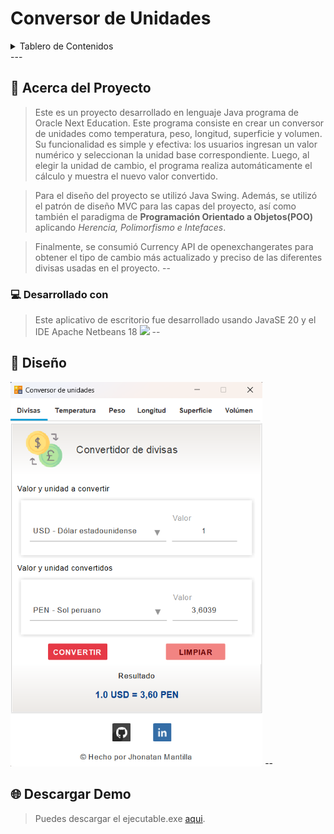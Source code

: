 # Conversor de Unidades

<!-- TABLA DE CONTENIDOS -->
<details>
  <summary>Tablero de Contenidos</summary>
  <ol>
    <li>
      <a href="#acerca-del-proyecto">Acerca del Proyecto</a>
      <ul>
        <li><a href="#desarrollado-con">Desarrollado con</a></li>
      </ul>
    </li>
    <li><a href="#diseño">Diseño</a></li>
    <li><a href="#descargar">Descargar Demo</a></li>
  </ol>
</details>
---

<!-- Acerca del proyecto -->
## 📘 Acerca del Proyecto
>Este es un proyecto desarrollado en lenguaje Java programa de Oracle Next Education. Este programa consiste en crear un conversor de unidades como temperatura, peso, longitud, superficie y volumen. Su funcionalidad es simple y efectiva: los usuarios ingresan un valor numérico y seleccionan la unidad base correspondiente. Luego, al elegir la unidad de cambio, el programa realiza automáticamente el cálculo y muestra el nuevo valor convertido.

>Para el diseño del proyecto se utilizó Java Swing. Además, se utilizó el patrón de diseño MVC para las capas del proyecto, así como también el paradigma de **Programación Orientado a Objetos(POO)** aplicando _Herencia, Polimorfismo e Intefaces_. 

>Finalmente, se consumió Currency API de openexchangerates para obtener el tipo de cambio más actualizado y preciso de las diferentes divisas usadas en el proyecto.
--

<!-- Desarrollado con -->
### 💻 Desarrollado con
>Este aplicativo de escritorio fue desarrollado usando JavaSE 20 y el IDE Apache Netbeans 18
<img src="https://skillicons.dev/icons?i=java,netbeans"></img>
--

## 🧿 Diseño
<img  src="images/img 1.png" style="width: 80%" aling="center">
--

## 🌐 Descargar Demo
> Puedes descargar el ejecutable.exe [aqui](<a src="jar/gamm95.conversor_unidades v1.0.jar"/>).